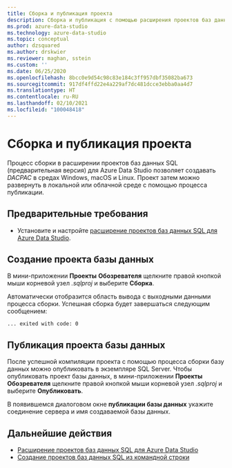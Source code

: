 ```yaml
---
title: Сборка и публикация проекта
description: Сборка и публикация с помощью расширения проектов баз данных SQL Server
ms.prod: azure-data-studio
ms.technology: azure-data-studio
ms.topic: conceptual
author: dzsquared
ms.author: drskwier
ms.reviewer: maghan, sstein
ms.custom: ''
ms.date: 06/25/2020
ms.openlocfilehash: 8bcc0e9d54c98c83e184c3ff957dbf35082ba673
ms.sourcegitcommit: 917df4ffd22e4a229af7dc481dcce3ebba0aa4d7
ms.translationtype: HT
ms.contentlocale: ru-RU
ms.lasthandoff: 02/10/2021
ms.locfileid: "100048418"
---
```

# <a name="build-and-publish-a-project"></a>Сборка и публикация проекта

Процесс сборки в расширении проектов баз данных SQL (предварительная версия) для Azure Data Studio позволяет создавать *DACPAC* в средах Windows, macOS и Linux. Проект затем можно развернуть в локальной или облачной среде с помощью процесса публикации.

## <a name="prerequisites"></a>Предварительные требования

- Установите и настройте [расширение проектов баз данных SQL для Azure Data Studio](sql-database-project-extension.md).

## <a name="build-a-database-project"></a>Создание проекта базы данных

 В мини-приложении **Проекты** **Обозревателя** щелкните правой кнопкой мыши корневой узел *.sqlproj* и выберите **Сборка**.

 Автоматически отобразится область вывода с выходными данными процесса сборки.  Успешная сборка будет завершаться следующим сообщением: 

 ``` ... exited with code: 0 ```

## <a name="publish-a-database-project"></a>Публикация проекта базы данных

После успешной компиляции проекта с помощью процесса сборки базу данных можно опубликовать в экземпляре SQL Server. Чтобы опубликовать проект базы данных, в мини-приложении **Проекты** **Обозревателя** щелкните правой кнопкой мыши корневой узел *.sqlproj* и выберите **Опубликовать**.

В появившемся диалоговом окне **публикации базы данных** укажите соединение сервера и имя создаваемой базы данных.

## <a name="next-steps"></a>Дальнейшие действия

- [Расширение проектов баз данных SQL для Azure Data Studio](sql-database-project-extension.md)
- [Создание проектов баз данных SQL из командной строки](sql-database-project-extension-build-from-command-line.md)
